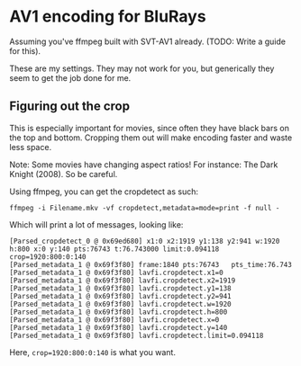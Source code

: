 # AV1 encoding for BluRays

Assuming you've ffmpeg built with SVT-AV1 already. (TODO: Write a guide for this).

These are my settings. They may not work for you, but generically they seem to get the job done for me.

## Figuring out the crop

This is especially important for movies, since often they have black bars on the top and bottom. Cropping them out will make encoding faster and waste less space.

Note: Some movies have changing aspect ratios! For instance: The Dark Knight (2008). So be careful.

Using ffmpeg, you can get the cropdetect as such:

```
ffmpeg -i Filename.mkv -vf cropdetect,metadata=mode=print -f null -
```

Which will print a lot of messages, looking like:

```
[Parsed_cropdetect_0 @ 0x69ed680] x1:0 x2:1919 y1:138 y2:941 w:1920 h:800 x:0 y:140 pts:76743 t:76.743000 limit:0.094118 crop=1920:800:0:140
[Parsed_metadata_1 @ 0x69f3f80] frame:1840 pts:76743   pts_time:76.743
[Parsed_metadata_1 @ 0x69f3f80] lavfi.cropdetect.x1=0
[Parsed_metadata_1 @ 0x69f3f80] lavfi.cropdetect.x2=1919
[Parsed_metadata_1 @ 0x69f3f80] lavfi.cropdetect.y1=138
[Parsed_metadata_1 @ 0x69f3f80] lavfi.cropdetect.y2=941
[Parsed_metadata_1 @ 0x69f3f80] lavfi.cropdetect.w=1920
[Parsed_metadata_1 @ 0x69f3f80] lavfi.cropdetect.h=800
[Parsed_metadata_1 @ 0x69f3f80] lavfi.cropdetect.x=0
[Parsed_metadata_1 @ 0x69f3f80] lavfi.cropdetect.y=140
[Parsed_metadata_1 @ 0x69f3f80] lavfi.cropdetect.limit=0.094118
```

Here, `crop=1920:800:0:140` is what you want.

